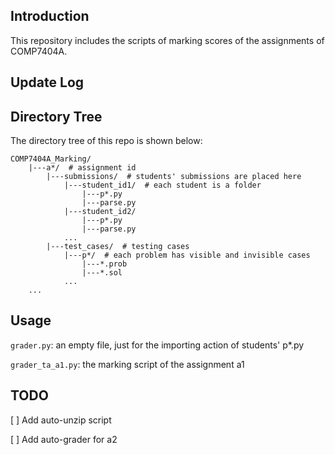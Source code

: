 ## Introduction

This repository includes the scripts of marking scores of the assignments of COMP7404A.

## Update Log



## Directory Tree

The directory tree of this repo is shown below:

```shell
COMP7404A_Marking/
    |---a*/  # assignment id
        |---submissions/  # students' submissions are placed here
            |---student_id1/  # each student is a folder
                |---p*.py
                |---parse.py
            |---student_id2/
                |---p*.py
                |---parse.py
            ...
        |---test_cases/  # testing cases
            |---p*/  # each problem has visible and invisible cases
                |---*.prob
                |---*.sol
            ...
    ...
```

## Usage

`grader.py`: an empty file, just for the importing action of students' p*.py

`grader_ta_a1.py`: the marking script of the assignment a1

## TODO

[ ] Add auto-unzip script

[ ] Add auto-grader for a2
